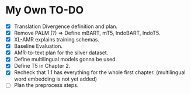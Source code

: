 # My Own TO-DO

- [x] Translation Divergence definition and plan.
- [x] Remove PALM (?) => Define mBART, mT5, IndoBART, IndoT5.
- [x] XL-AMR explains training schemas.
- [x] Baseline Evaluation.
- [x] AMR-to-text plan for the silver dataset.
- [x] Define multilingual models gonna be used.
- [x] Define T5 in Chapter 2.
- [x] Recheck that 1.1 has everything for the whole first chapter. (multilingual word embedding is not yet added)
- [ ] Plan the preprocess steps.
